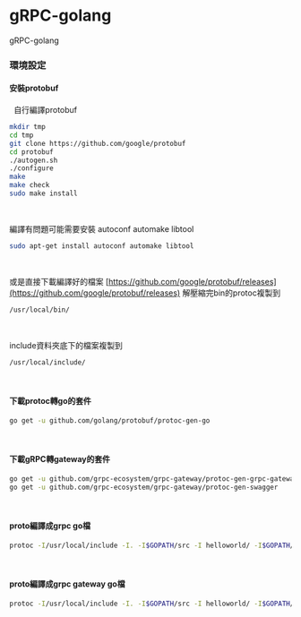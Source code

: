 # gRPC-golang
gRPC-golang


### 環境設定

#### 安裝protobuf

&nbsp;
自行編譯protobuf

```sh
mkdir tmp
cd tmp
git clone https://github.com/google/protobuf
cd protobuf
./autogen.sh
./configure
make
make check
sudo make install
```

&nbsp;

編譯有問題可能需要安裝 autoconf automake libtool

```sh
sudo apt-get install autoconf automake libtool
```

&nbsp;

或是直接下載編譯好的檔案
[https://github.com/google/protobuf/releases](https://github.com/google/protobuf/releases)
解壓縮完bin的protoc複製到

```sh
/usr/local/bin/
```

&nbsp;

include資料夾底下的檔案複製到

```sh
/usr/local/include/
```

&nbsp;

#### 下載protoc轉go的套件

```sh
go get -u github.com/golang/protobuf/protoc-gen-go
```

&nbsp;

#### 下載gRPC轉gateway的套件

```sh
go get -u github.com/grpc-ecosystem/grpc-gateway/protoc-gen-grpc-gateway
go get -u github.com/grpc-ecosystem/grpc-gateway/protoc-gen-swagger
```

&nbsp;

#### proto編譯成grpc go檔

```sh
protoc -I/usr/local/include -I. -I$GOPATH/src -I helloworld/ -I$GOPATH/src/github.com/grpc-ecosystem/grpc-gateway/third_party/googleapis helloworld/helloworld.proto --go_out=plugins=grpc:.
```

&nbsp;

#### proto編譯成grpc gateway go檔

```sh
protoc -I/usr/local/include -I. -I$GOPATH/src -I helloworld/ -I$GOPATH/src/github.com/grpc-ecosystem/grpc-gateway/third_party/googleapis helloworld/helloworld.proto --grpc-gateway_out=logtostderr=true:.
```

